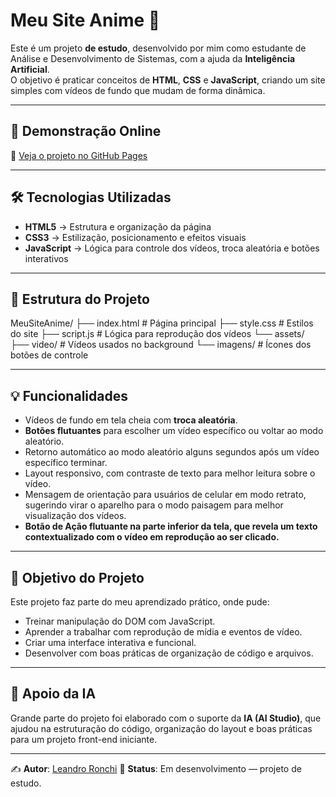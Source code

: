 # Meu Site Anime 🎥

Este é um projeto **de estudo**, desenvolvido por mim como estudante de Análise e Desenvolvimento de Sistemas, com a ajuda da **Inteligência Artificial**.  
O objetivo é praticar conceitos de **HTML**, **CSS** e **JavaScript**, criando um site simples com vídeos de fundo que mudam de forma dinâmica.

---

## 🚀 Demonstração Online

🔗 [Veja o projeto no GitHub Pages](https://leronchi.github.io/MeuSiteAnime/)

---

## 🛠️ Tecnologias Utilizadas

- **HTML5** → Estrutura e organização da página
- **CSS3** → Estilização, posicionamento e efeitos visuais
- **JavaScript** → Lógica para controle dos vídeos, troca aleatória e botões interativos

---


## 📂 Estrutura do Projeto

MeuSiteAnime/
├── index.html # Página principal
├── style.css # Estilos do site
├── script.js # Lógica para reprodução dos vídeos
└── assets/
    ├── video/ # Vídeos usados no background
    └── imagens/ # Ícones dos botões de controle

---

## 💡 Funcionalidades

- Vídeos de fundo em tela cheia com **troca aleatória**.
- **Botões flutuantes** para escolher um vídeo específico ou voltar ao modo aleatório.
- Retorno automático ao modo aleatório alguns segundos após um vídeo específico terminar.
- Layout responsivo, com contraste de texto para melhor leitura sobre o vídeo.
- Mensagem de orientação para usuários de celular em modo retrato, sugerindo virar o aparelho para o modo paisagem para melhor visualização dos vídeos.
- **Botão de Ação flutuante na parte inferior da tela, que revela um texto contextualizado com o vídeo em reprodução ao ser clicado.**

---

## 🎯 Objetivo do Projeto

Este projeto faz parte do meu aprendizado prático, onde pude:
- Treinar manipulação do DOM com JavaScript.
- Aprender a trabalhar com reprodução de mídia e eventos de vídeo.
- Criar uma interface interativa e funcional.
- Desenvolver com boas práticas de organização de código e arquivos.

---

## 🧠 Apoio da IA

Grande parte do projeto foi elaborado com o suporte da **IA (AI Studio)**, que ajudou na estruturação do código, organização do layout e boas práticas para um projeto front-end iniciante.

---

✍️ **Autor**: [Leandro Ronchi](https://github.com/LeRonchi)
📅 **Status**: Em desenvolvimento — projeto de estudo.